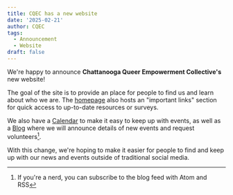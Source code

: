 ```yaml
---
title: CQEC has a new website
date: '2025-02-21'
author: CQEC
tags:
  - Announcement
  - Website
draft: false
---
```


We're happy to announce **Chattanooga Queer Empowerment Collective's** new website!

The goal of the site is to provide an place for people to find us and learn about who we are. The [homepage](/) also hosts an "important links" section for quick access to up-to-date resources or surveys.

We also have a [Calendar](/calendar) to make it easy to keep up with events, as well as a [Blog](/blog) where we will announce details of new events and request volunteers[^1].

With this change, we're hoping to make it easier for people to find and keep up with our news and events outside of traditional social media.

[^1]: If you're a nerd, you can subscribe to the blog feed with Atom and RSS
